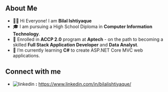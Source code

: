 <h2>About Me</h2>


- 👨‍🎓 Hi Everyone! I am **Bilal Ishtiyaque**
- 🎓 I am pursuing a High School Diploma in **Computer Information Technology**. 
- 👀 Enrolled in **ACCP 2.0** program at **Aptech** - on the path to becoming a skilled **Full Stack Application Developer** and **Data Analyst**.
- 🌱 I’m currently learning **C#** to create ASP.NET Core MVC web applications.

<h2>Connect with me</h2>

- ![linkedin](https://github.com/Bilal-Ishtiyaque/Bilal-Ishtiyaque/assets/139645574/17b648a4-e61c-45ab-9e7d-6e84c8d30897) **:** https://www.linkedin.com/in/bilalishtiyaque/



